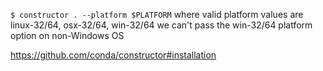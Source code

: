 `$ constructor . --platform $PLATFORM`
where valid platform values are linux-32/64, osx-32/64, win-32/64
we can't pass the win-32/64 platform option on non-Windows OS


https://github.com/conda/constructor#installation

